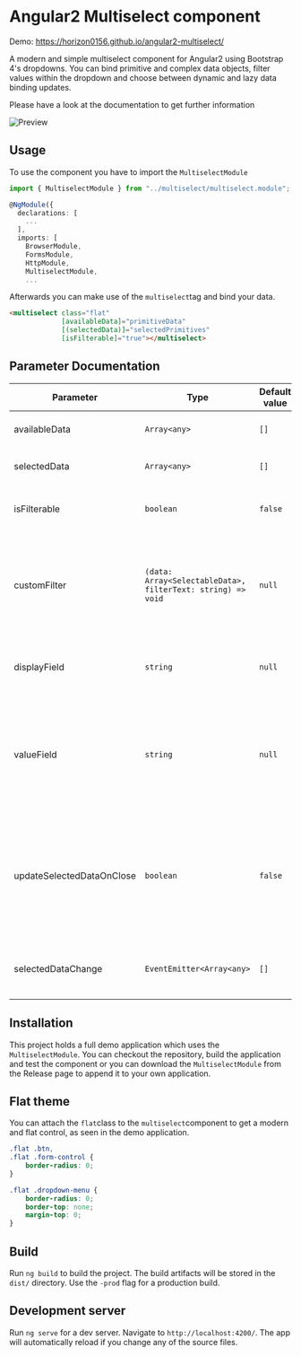 # Angular2 Multiselect component
Demo: https://horizon0156.github.io/angular2-multiselect/

A modern and simple multiselect component for Angular2 using Bootstrap 4's dropdowns. You can bind primitive and complex data objects, filter values within the dropdown and choose between dynamic and lazy data binding updates.

Please have a look at the documentation to get further information

![Preview](http://i.imgur.com/8X0lvcL.png)

## Usage
To use the component you have to import the `MultiselectModule`

```typescript
import { MultiselectModule } from "../multiselect/multiselect.module";

@NgModule({
  declarations: [
    ...
  ],
  imports: [
    BrowserModule,
    FormsModule,
    HttpModule,
    MultiselectModule,
    ...
```
Afterwards you can make use of the `multiselect`tag and bind your data.
```html
<multiselect class="flat" 
             [availableData]="primitiveData" 
             [(selectedData)]="selectedPrimitives" 
             [isFilterable]="true"></multiselect>
```

## Parameter Documentation
Parameter  |Type | Default value | Description
---  | --- | --- | ---
availableData|`Array<any>`|`[]`|Used to bind the available data
selectedData|`Array<any>`|`[]`|Used to bind the selected data 
isFilterable|`boolean`|`false`|Sets weather the user is able to filter the available data
customFilter|`(data: Array<SelectableData>, filterText: string) => void`|`null`|used to define a custom filter. Otherwise the available data will be filtered by its primitve value or by the `displayField`if defined. 
displayField|`string`|`null`|Used to define a field which will be used for displaying a complex value.
valueField|`string`|`null`|Used to define a value which will be used for selecting a complex value. The whole object will be selected if no value field is defined.
updateSelectedDataOnClose|`boolean`|`false`|Sets weather the `selectedData`will be updated immediately or after the user has finished the selection, respectively the dropdown has closed.
selectedDataChange|`EventEmitter<Array<any>`|`[]`|Used to bind a callback function for selection update events

## Installation
This project holds a full demo application which uses the `MultiselectModule`. You can checkout the repository, build the application and test the component or you can download the `MultiselectModule` from the Release page to append it to your own application.

## Flat theme
You can attach the `flat`class to the `multiselect`component to get a modern and flat control, as seen in the demo application.
```css
.flat .btn,
.flat .form-control {
    border-radius: 0;
}

.flat .dropdown-menu {
    border-radius: 0;
    border-top: none;
    margin-top: 0;
}
```

## Build

Run `ng build` to build the project. The build artifacts will be stored in the `dist/` directory. Use the `-prod` flag for a production build.

## Development server

Run `ng serve` for a dev server. Navigate to `http://localhost:4200/`. The app will automatically reload if you change any of the source files.


